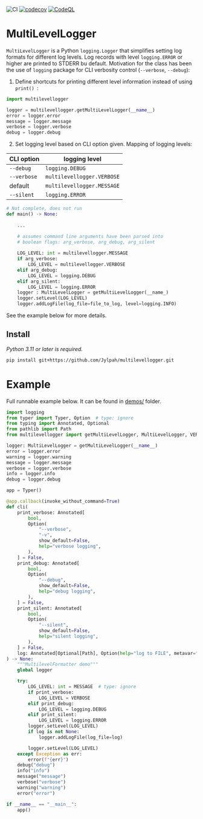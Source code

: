 ![CI](https://github.com/Jylpah/multilevellogger/actions/workflows/python-package.yml/badge.svg) [![codecov](https://codecov.io/gh/Jylpah/multilevellogger/graph/badge.svg?token=IDH9SJB44Q)](https://codecov.io/gh/Jylpah/multilevellogger)  [![CodeQL](https://github.com/Jylpah/multilevellogger/actions/workflows/github-code-scanning/codeql/badge.svg)](https://github.com/Jylpah/multilevellogger/actions/workflows/github-code-scanning/codeql)

# MultiLevelLogger

`MultiLevelLogger` is a Python `logging.Logger` that simplifies setting log formats for different log levels. Log records with level `logging.ERROR` or higher are printed to STDERR bu default. Motivation for the class has been the use of `logging` package for CLI verbosity control (`--verbose`, `--debug`):

1. Define shortcuts for printing different level information instead of using `print() `:

```python
import multilevellogger

logger = multilevellogger.getMultiLevelLogger(__name__)
error = logger.error
message = logger.message
verbose = logger.verbose
debug = logger.debug
```

2. Set logging level based on CLI option given. Mapping of logging levels:

| CLI option  | logging level     |
| ----------- | ----------------- |
| `--debug`   | `logging.DEBUG`   |
| `--verbose` | `multilevellogger.VERBOSE`    |
| default     | `multilevellogger.MESSAGE` |
| `--silent`  | `logging.ERROR`   |


```python
# Not complete, does not run
def main() -> None:
    
    ...

    # assumes command line arguments have been parsed into 
    # boolean flags: arg_verbose, arg_debug, arg_silent
    
    LOG_LEVEL: int = multilevellogger.MESSAGE
    if arg_verbose: 
        LOG_LEVEL = multilevellogger.VERBOSE
    elif arg_debug:
        LOG_LEVEL = logging.DEBUG
    elif arg_silent:
        LOG_LEVEL = logging.ERROR
    logger : MultiLevelLogger = getMultiLevelLogger(__name_)
    logger.setLevel(LOG_LEVEL)
    logger.addLogFile(log_file=file_to_log, level=logging.INFO)
```

See the example below for more details.

## Install

*Python 3.11 or later is required.*

```sh
pip install git+https://github.com/Jylpah/multilevellogger.git
```

# Example

Full runnable example below. It can be found in [demos/](demos/) folder. 

```python
import logging
from typer import Typer, Option  # type: ignore
from typing import Annotated, Optional
from pathlib import Path
from multilevellogger import getMultiLevelLogger, MultiLevelLogger, VERBOSE, MESSAGE

logger: MultiLevelLogger = getMultiLevelLogger(__name__)
error = logger.error
warning = logger.warning
message = logger.message
verbose = logger.verbose
info = logger.info
debug = logger.debug

app = Typer()

@app.callback(invoke_without_command=True)
def cli(
    print_verbose: Annotated[
        bool,
        Option(
            "--verbose",
            "-v",
            show_default=False,
            help="verbose logging",
        ),
    ] = False,
    print_debug: Annotated[
        bool,
        Option(
            "--debug",
            show_default=False,
            help="debug logging",
        ),
    ] = False,
    print_silent: Annotated[
        bool,
        Option(
            "--silent",
            show_default=False,
            help="silent logging",
        ),
    ] = False,
    log: Annotated[Optional[Path], Option(help="log to FILE", metavar="FILE")] = None,
) -> None:
    """MultilevelFormatter demo"""
    global logger

    try:
        LOG_LEVEL: int = MESSAGE  # type: ignore
        if print_verbose:
            LOG_LEVEL = VERBOSE
        elif print_debug:
            LOG_LEVEL = logging.DEBUG
        elif print_silent:
            LOG_LEVEL = logging.ERROR
        logger.setLevel(LOG_LEVEL)
        if log is not None:
            logger.addLogFile(log_file=log)

        logger.setLevel(LOG_LEVEL)
    except Exception as err:
        error(f"{err}")
    debug("debug")
    info("info")
    message("message")
    verbose("verbose")
    warning("warning")
    error("error")

if __name__ == "__main__":
    app()
```
